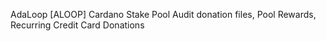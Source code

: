 AdaLoop [ALOOP] Cardano Stake Pool
Audit donation files,
Pool Rewards,
Recurring Credit Card Donations
